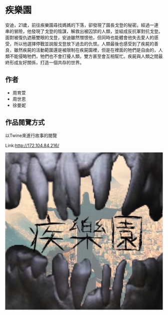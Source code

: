 # 疾樂園
安迪，21歲，前往疾樂園尋找媽媽的下落，卻發現了園長戈登的秘密。經過一連串的冒險，他發現了戈登的陰謀，解救出被囚禁的人類，並組成反抗軍對抗戈登。面對被復仇遮蔽雙眼的戈登，安迪雖然憎恨他，但同時也能體會他失去愛人的感受，所以他選擇停戰並說服戈登放下過去的仇恨。人類最後也感受到了疾屍的善良，雖然疾屍的活動範圍還是被限制在疾屍園裡，但是在裡面的牠們是自由的，人類不能侵略牠們，牠們也不會打擾人類，雙方甚至會互相幫忙。疾屍與人類之間最終形成友好關係，打造一個共存的世界。

## 作者
- 周育萱
- 周世恩
- 徐曼妮

## 作品閱覽方式

以Twine來進行故事的閱覽

Link:http://172.104.84.216/

![LOGO here](https://raw.githubusercontent.com/Shanti1212/Story/main/MediaWiki/LOGO.jpg)
